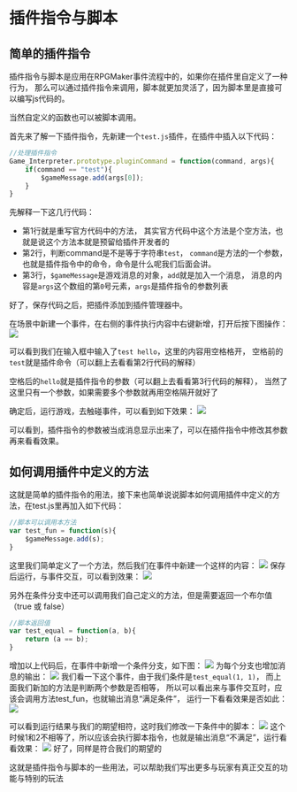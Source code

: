 # 插件指令与脚本
## 简单的插件指令
插件指令与脚本是应用在RPGMaker事件流程中的，如果你在插件里自定义了一种行为，
那么可以通过插件指令来调用，脚本就更加灵活了，因为脚本里是直接可以编写js代码的。

当然自定义的函数也可以被脚本调用。

首先来了解一下插件指令，先新建一个``test.js``插件，在插件中插入以下代码：
```js
//处理插件指令
Game_Interpreter.prototype.pluginCommand = function(command, args){
    if(command == "test"){
        $gameMessage.add(args[0]);
    }
}
```

先解释一下这几行代码：
+ 第1行就是重写官方代码中的方法，
其实官方代码中这个方法是个空方法，也就是说这个方法本就是预留给插件开发者的
+ 第2行，判断command是不是等于字符串``test``，
``command``是方法的一个参数，也就是插件指令中的命令，命令是什么呢我们后面会讲。
+ 第3行，``$gameMessage``是游戏消息的对象，``add``就是加入一个消息，
消息的内容是``args``这个数组的第``0``号元素，``args``是插件指令的参数列表

好了，保存代码之后，把插件添加到插件管理器中。

在场景中新建一个事件，在右侧的事件执行内容中右键新增，打开后按下图操作：
![](img/4-1.png)

可以看到我们在输入框中输入了``test hello``，这里的内容用空格格开，
空格前的``test``就是插件命令（可以翻上去看看第2行代码的解释）

空格后的``hello``就是插件指令的参数（可以翻上去看看第3行代码的解释），
当然了这里只有一个参数，如果需要多个参数就再用空格隔开就好了

确定后，运行游戏，去触碰事件，可以看到如下效果：
![](img/4-2.png)

可以看到，插件指令的参数被当成消息显示出来了，可以在插件指令中修改其参数再来看看效果。

## 如何调用插件中定义的方法
这就是简单的插件指令的用法，接下来也简单说说脚本如何调用插件中定义的方法，在test.js里再加入如下代码：
```js
//脚本可以调用本方法
var test_fun = function(s){
    $gameMessage.add(s);
}
```

这里我们简单定义了一个方法，然后我们在事件中新建一个这样的内容：
![](img/4-3.png)
保存后运行，与事件交互，可以看到效果：
![](img/4-4.png)

另外在条件分支中还可以调用我们自己定义的方法，但是需要返回一个布尔值（true 或 false）
```js
//脚本返回值
var test_equal = function(a, b){
    return (a == b);
}
```

增加以上代码后，在事件中新增一个条件分支，如下图：
![](img/4-5.png)
为每个分支也增加消息的输出：
![](img/4-6.png)
我们看一下这个事件，由于我们条件是``test_equal(1, 1)``，
而上面我们新加的方法是判断两个参数是否相等，
所以可以看出来与事件交互时，应该会调用方法test_fun，也就输出消息“满足条件”，
运行一下看看效果是否如此：
![](img/4-7.png)

可以看到运行结果与我们的期望相符，这时我们修改一下条件中的脚本：
![](img/4-8.png)
这个时候1和2不相等了，所以应该会执行脚本指令，也就是输出消息“不满足”，运行看看效果：
![](img/4-9.png)
好了，同样是符合我们的期望的

这就是插件指令与脚本的一些用法，可以帮助我们写出更多与玩家有真正交互的功能与特别的玩法
